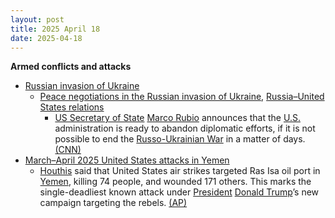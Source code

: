 ```yaml
---
layout: post
title: 2025 April 18
date: 2025-04-18
---
```



**Armed conflicts and attacks**

* [Russian invasion of Ukraine](https://en.wikipedia.org/wiki/Russian_invasion_of_Ukraine "Russian invasion of Ukraine")
  + [Peace negotiations in the Russian invasion of Ukraine](https://en.wikipedia.org/wiki/Peace_negotiations_in_the_Russian_invasion_of_Ukraine "Peace negotiations in the Russian invasion of Ukraine"), [Russia–United States relations](https://en.wikipedia.org/wiki/Russia%E2%80%93United_States_relations "Russia–United States relations")
    - [US Secretary of State](https://en.wikipedia.org/wiki/US_Secretary_of_State "US Secretary of State") [Marco Rubio](https://en.wikipedia.org/wiki/Marco_Rubio "Marco Rubio") announces that the [U.S.](https://en.wikipedia.org/wiki/U.S. "U.S.") administration is ready to abandon diplomatic efforts, if it is not possible to end the [Russo-Ukrainian War](https://en.wikipedia.org/wiki/Russo-Ukrainian_War "Russo-Ukrainian War") in a matter of days. [(CNN)](https://edition.cnn.com/2025/04/18/europe/rubio-russia-war-in-ukraine-us-talks-intl-hnk/index.html)
* [March–April 2025 United States attacks in Yemen](https://en.wikipedia.org/wiki/March%E2%80%93April_2025_United_States_attacks_in_Yemen "March–April 2025 United States attacks in Yemen")
  + [Houthis](https://en.wikipedia.org/wiki/Houthis "Houthis") said that United States air strikes targeted Ras Isa oil port in [Yemen](https://en.wikipedia.org/wiki/Yemen "Yemen"), killing 74 people, and wounded 171 others. This marks the single-deadliest known attack under [President](https://en.wikipedia.org/wiki/President_of_the_United_States "President of the United States") [Donald Trump](https://en.wikipedia.org/wiki/Donald_Trump "Donald Trump")’s new campaign targeting the rebels. [(AP)](https://apnews.com/article/yemen-us-airstrikes-563f61bbd96e1f2de68373fdf76c8811)
